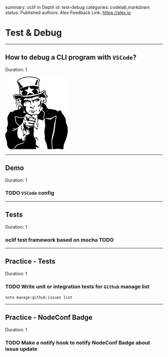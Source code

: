 summary: oclif in Depth
id: test-debug
categories: codelab,markdown
status: Published 
authors: Alex
Feedback Link: https://alex.io

# Test & Debug

---

## How to debug a CLI program with `VSCode`?
Duration: 1

![question](assets/question.png)

---

## Demo
Duration: 1

### TODO `VSCode` config

---

## Tests
Duration: 1

### oclif test framework based on mocha TODO

---

## Practice - Tests
Duration: 1

### TODO Write unit or integration tests for `Github` manage list 

```
note manage:github:issues list
```

---

## Practice - NodeConf Badge
Duration: 1

### TODO Make a notify hook to notify NodeConf Badge about issue update
